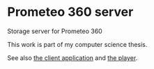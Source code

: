 # Prometeo 360 server
Storage server for Prometeo 360

This work is part of my computer science thesis.

See also [the client application](https://github.com/gabfusi/prometeo360-editor-client) and [the player](https://github.com/gabfusi/vrview).
